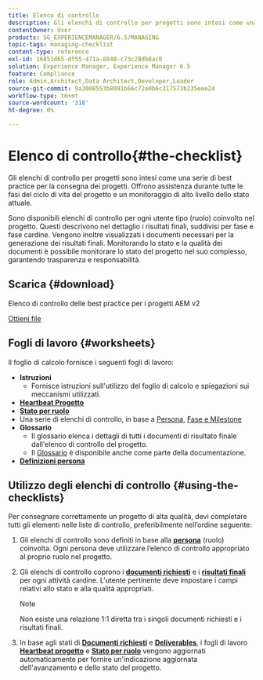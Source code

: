 ```yaml
---
title: Elenco di controllo
description: Gli elenchi di controllo per progetti sono intesi come una serie di best practice per la consegna dei progetti. Offrono assistenza durante tutte le fasi del ciclo di vita del progetto e un monitoraggio di alto livello dello stato attuale.
contentOwner: User
products: SG_EXPERIENCEMANAGER/6.5/MANAGING
topic-tags: managing-checklist
content-type: reference
exl-id: 16851d65-df55-471a-8848-c73c28db8ac0
solution: Experience Manager, Experience Manager 6.5
feature: Compliance
role: Admin,Architect,Data Architect,Developer,Leader
source-git-commit: 9a3008553b8091b66c72e0b6c317573b235eee24
workflow-type: tm+mt
source-wordcount: '318'
ht-degree: 0%

---
```


# Elenco di controllo{#the-checklist}

Gli elenchi di controllo per progetti sono intesi come una serie di best practice per la consegna dei progetti. Offrono assistenza durante tutte le fasi del ciclo di vita del progetto e un monitoraggio di alto livello dello stato attuale.

Sono disponibili elenchi di controllo per ogni utente tipo (ruolo) coinvolto nel progetto. Questi descrivono nel dettaglio i risultati finali, suddivisi per fase e fase cardine. Vengono inoltre visualizzati i documenti necessari per la generazione dei risultati finali. Monitorando lo stato e la qualità dei documenti è possibile monitorare lo stato del progetto nel suo complesso, garantendo trasparenza e responsabilità.

## Scarica {#download}

Elenco di controllo delle best practice per i progetti AEM v2

[Ottieni file](assets/aem_project_bp_checklistv2-65.xlsx)

## Fogli di lavoro {#worksheets}

Il foglio di calcolo fornisce i seguenti fogli di lavoro:

* **Istruzioni**
   * Fornisce istruzioni sull&#39;utilizzo del foglio di calcolo e spiegazioni sui meccanismi utilizzati.
* **[Heartbeat Progetto](/help/managing/best-practices.md#project-heartbeat-dashboard)**
* **[Stato per ruolo](/help/managing/best-practices.md#status-by-role)**
* Una serie di elenchi di controllo, in base a [Persona](/help/managing/best-practices.md#persona), [Fase e Milestone](/help/managing/best-practices.md#phases-and-milestones)
* **Glossario**
   * Il glossario elenca i dettagli di tutti i documenti di risultato finale dall&#39;elenco di controllo del progetto.
   * Il [Glossario](/help/managing/best-practices-glossary.md) è disponibile anche come parte della documentazione.
* **[Definizioni persona](/help/managing/best-practices.md#persona)**

## Utilizzo degli elenchi di controllo {#using-the-checklists}

Per consegnare correttamente un progetto di alta qualità, devi completare tutti gli elementi nelle liste di controllo, preferibilmente nell’ordine seguente:

1. Gli elenchi di controllo sono definiti in base alla **[persona](/help/managing/best-practices.md#persona)** (ruolo) coinvolta. Ogni persona deve utilizzare l’elenco di controllo appropriato al proprio ruolo nel progetto.
1. Gli elenchi di controllo coprono i **[documenti richiesti](/help/managing/best-practices.md#required-documents)** e i **[risultati finali](/help/managing/best-practices.md#deliverables)** per ogni attività cardine. L&#39;utente pertinente deve impostare i campi relativi allo stato e alla qualità appropriati.

   >[!NOTE]
   >
   >Non esiste una relazione 1:1 diretta tra i singoli documenti richiesti e i risultati finali.

1. In base agli stati di **[Documenti richiesti](/help/managing/best-practices.md#required-documents)** e **[Deliverables](/help/managing/best-practices.md#deliverables)**, i fogli di lavoro **[Heartbeat progetto](/help/managing/best-practices.md#project-heartbeat-dashboard)** e **[Stato per ruolo](/help/managing/best-practices.md#status-by-role)** vengono aggiornati automaticamente per fornire un&#39;indicazione aggiornata dell&#39;avanzamento e dello stato del progetto.
